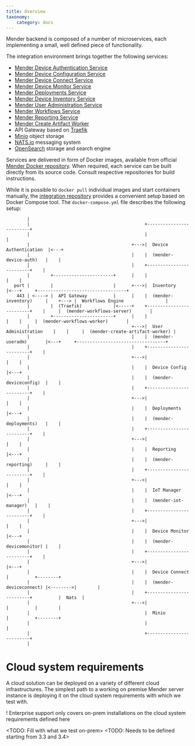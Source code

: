 ```yaml
---
title: Overview
taxonomy:
    category: docs
---
```


Mender backend is composed of a number of microservices, each implementing a
small, well defined piece of functionality.

The integration environment brings together the following services:

- [Mender Device Authentication Service](https://github.com/mendersoftware/deviceauth?target=_blank)
- [Mender Device Configuration Service](https://github.com/mendersoftware/deviceconfig?target=_blank)
- [Mender Device Connect Service](https://github.com/mendersoftware/deviceconnect?target=_blank)
- [Mender Device Monitor Service](https://github.com/mendersoftware/devicemonitor?target=_blank)
- [Mender Deployments Service](https://github.com/mendersoftware/deployments?target=_blank)
- [Mender Device Inventory Service](https://github.com/mendersoftware/inventory?target=_blank)
- [Mender User Administration Service](https://github.com/mendersoftware/useradm?target=_blank)
- [Mender Workflows Service](https://github.com/mendersoftware/workflows?target=_blank)
- [Mender Reporting Service](https://github.com/mendersoftware/reporting?target=_blank)
- [Mender Create Artifact Worker](https://github.com/mendersoftware/create-artifact-worker?target=_blank)
- API Gateway based on [Traefik](https://doc.traefik.io/traefik/?target=_blank)
- [Minio](https://www.minio.io?target=_blank) object storage
- [NATS.io](https://nats.io?target=_blank) messaging system
- [OpenSearch](https://www.opensearch.org?target=_blank) storage and search engine

Services are delivered in form of Docker images, available from
official [Mender Docker repository](https://hub.docker.com/r/mendersoftware/?target=_blank).
When required, each service can be built directly from its source code. Consult
respective repositories for build instructions.

While it is possible to `docker pull` individual images and start containers
manually,
the [integration repository](https://github.com/mendersoftware/integration?target=_blank)
provides a convenient setup based on Docker Compose tool. The
`docker-compose.yml` file describes the following setup:

```
        |
        |                                            +-------------------------+
        |                                            |                         |
        |                                       +--->|  Device Authentication  |<---+
        |                                       |    |  (mender-device-auth)   |    |
        |                                       |    +-------------------------+    |
        |        +-----------------------+      |    |                         |    |
   port |        |                       |      +--->|  Inventory              |<---+     +----------------------------------+
    443 | <----> |  API Gateway          |      |    |  (mender-inventory)     |    +---> |  Workflows Engine                |
        |        |  (Traefik)            |<-----+    +-------------------------+    |     |  (mender-workflows-server)       |
        |        +-----------------------+      |    |                         |    |     |  (mender-workflows-worker)       |
        |                                       +--->|  User Administration    |    |     |  (mender-create-artifact-worker) |
        |                                       |    |  (mender-useradm)       |<---+     +----------------------------------+
        |                                       |    +-------------------------+    |
        |                                       +--->|                         |    |
        |                                       |    |  Device Config          |<---+
        |                                       |    |  (mender-deviceconfig)  |    |
        |                                       |    +-------------------------+    |
        |                                       +--->|                         |    |
        |                                       |    |  Deployments            |<---+
        |                                       |    |  (mender-deployments)   |    |
        |                                       |    +-------------------------+    |
        |                                       +--->|                         |    |
        |                                       |    |  Reporting              |<---+
        |                                       |    |  (mender-reporting)     |    |
        |                                       |    +-------------------------+    |
        |                                       +--->|                         |    |
        |                                       |    |  IoT Manager            |<---+
        |                                       |    |  (mender-iot-manager)   |    |
        |                                       |    +-------------------------+    |
        |                                       +--->|                         |    |
        |                                       |    |  Device Monitor         |<---+
        |                                       |    |  (mender-devicemonitor) |    |
        |                                       |    +-------------------------+    |
        |                                       +--->|                         |<---+
        |                                       |    |  Device Connect         |          +--------+
        |                                       |    |  (mender-deviceconnect) |<-------->|        |
        |                                       |    +-------------------------+          |  Nats  |
        |                                       +--->|                         |          |        |
        |                                            |  Minio                  |          +--------+
        |                                            |                         |
        |                                            +-------------------------+
        |
```

# Cloud system requirements

A cloud solution can be deployed on a variety of different cloud infrastructures.
The simplest path to a working on premise Mender server instance is deploying it on the cloud system requirements with which we test with.

! Enterprise support only covers on-prem installations on the cloud system requirements defined here


<TODO: Fill with what we test on-prem>
<TODO: Needs to be defined starting from 3.3 and 3.4>
